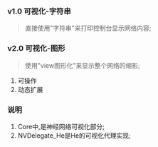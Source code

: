 ### v1.0 可视化-字符串

> 直接使用"字符串"来打印控制台显示网络内容;

### v2.0 可视化-图形

> 使用"view图形化"来显示整个网络的缩影;

1. 可操作
2. 动态扩展

### 说明

1. Core中,是神经网络可视化部分;
2. NVDelegate_He是He的可视化代理实现;
